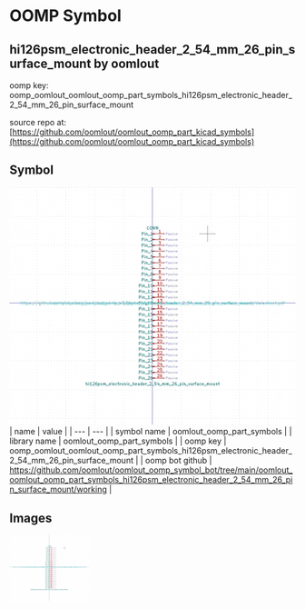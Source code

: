# OOMP Symbol  
## hi126psm_electronic_header_2_54_mm_26_pin_surface_mount  by oomlout  
  
oomp key: oomp_oomlout_oomlout_oomp_part_symbols_hi126psm_electronic_header_2_54_mm_26_pin_surface_mount  
  
source repo at: [https://github.com/oomlout/oomlout_oomp_part_kicad_symbols](https://github.com/oomlout/oomlout_oomp_part_kicad_symbols)  
## Symbol  
  
[![working.png](working_600.png)](working.png)  
| name | value | 
| --- | --- | 
| symbol name | oomlout_oomp_part_symbols | 
| library name | oomlout_oomp_part_symbols | 
| oomp key | oomp_oomlout_oomlout_oomp_part_symbols_hi126psm_electronic_header_2_54_mm_26_pin_surface_mount | 
| oomp bot github | https://github.com/oomlout/oomlout_oomp_symbol_bot/tree/main/oomlout_oomlout_oomp_part_symbols_hi126psm_electronic_header_2_54_mm_26_pin_surface_mount/working | 
## Images  
  
[![working.png](working_140.png)](working.png)  
